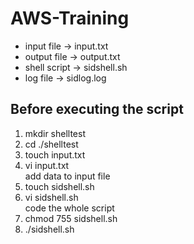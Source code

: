 # AWS-Training

- input file -> input.txt
- output file -> output.txt
- shell script -> sidshell.sh
- log file -> sidlog.log

## Before executing the script

1. mkdir shelltest
2. cd ./shelltest
3. touch input.txt
4. vi input.txt    
 add data to input file
5. touch sidshell.sh
6. vi sidshell.sh    
 code the whole script
7. chmod 755 sidshell.sh
8. ./sidshell.sh
